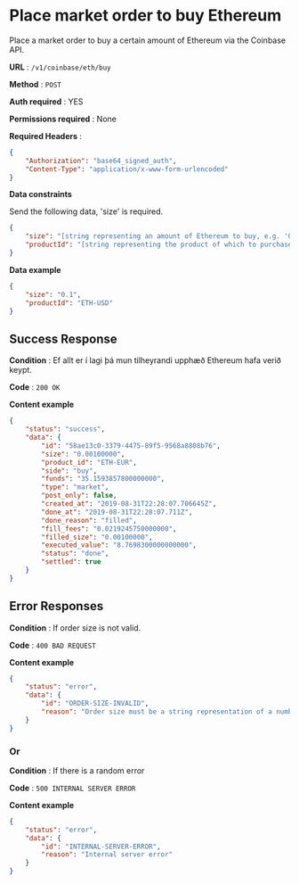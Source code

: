 # Place market order to buy Ethereum

Place a market order to buy a certain amount of Ethereum via the Coinbase API.

**URL** : `/v1/coinbase/eth/buy`

**Method** : `POST`

**Auth required** : YES

**Permissions required** : None

**Required Headers** :

```json
{
    "Authorization": "base64_signed_auth",
    "Content-Type": "application/x-www-form-urlencoded"
}
```

**Data constraints**

Send the following data, 'size' is required.

```json
{
    "size": "[string representing an amount of Ethereum to buy, e.g. '0.1']",
    "productId": "[string representing the product of which to purchase, must be 'ETH-EUR' or 'ETH-USD'. Defaults to 'ETH-EUR']"
}
```

**Data example**

```json
{
    "size": "0.1",
    "productId": "ETH-USD"
}
```

## Success Response

**Condition** : Ef allt er í lagi þá mun tilheyrandi upphæð Ethereum hafa verið keypt.

**Code** : `200 OK`

**Content example**

```json
{
    "status": "success",
    "data": {
        "id": "58ae13c0-3379-4475-89f5-9568a8808b76",
        "size": "0.00100000",
        "product_id": "ETH-EUR",
        "side": "buy",
        "funds": "35.1593857800000000",
        "type": "market",
        "post_only": false,
        "created_at": "2019-08-31T22:28:07.706645Z",
        "done_at": "2019-08-31T22:28:07.711Z",
        "done_reason": "filled",
        "fill_fees": "0.0219245750000000",
        "filled_size": "0.00100000",
        "executed_value": "8.7698300000000000",
        "status": "done",
        "settled": true
    }
}
```

## Error Responses

**Condition** : If order size is not valid.

**Code** : `400 BAD REQUEST`

**Content example**

```json
{
    "status": "error",
    "data": {
        "id": "ORDER-SIZE-INVALID",
        "reason": "Order size must be a string representation of a number."
    }
}
```

### Or

**Condition** : If there is a random error

**Code** : `500 INTERNAL SERVER ERROR`

**Content example**

```json
{
    "status": "error",
    "data": {
        "id": "INTERNAL-SERVER-ERROR",
        "reason": "Internal server error"
    }
}
```
